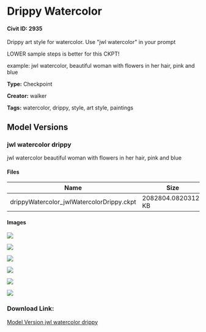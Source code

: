 # Drippy Watercolor

#### Civit ID: 2935

<p>Drippy art style for watercolor. Use "jwl watercolor" in your prompt</p><p>LOWER sample steps is better for this CKPT!</p><p>example: jwl watercolor, beautiful woman with flowers in her hair, pink and blue</p>

**Type:** Checkpoint

**Creator:** walker

**Tags:** watercolor, drippy, style, art style, paintings

## Model Versions

### jwl watercolor drippy

<p>jwl watercolor beautiful woman with flowers in her hair, pink and blue</p>

#### Files

| Name | Size | Type | Format | Download Url | AutoV1 | AutoV2 | SHA256 | CRC32 | BLAKE3 |
| --- | --- | --- | --- | --- | --- | --- | --- | --- | --- |
| drippyWatercolor_jwlWatercolorDrippy.ckpt | 2082804.08203125 KB | Model | PickleTensor | https://civitai.com/api/download/models/3233 | 883F759A | 57B5489D38 | 57B5489D38A0A7632242273684D16F3B525D2B58095C71F1017D3EC8BBC9AA29 | 99E1EAF5 | D022695FB1430D53F47C65186E23124DEE7996E82521C2B0DAAD412C5190DAC1 |

#### Images

<p><img src="https://image.civitai.com/xG1nkqKTMzGDvpLrqFT7WA/265e7cbd-ca0d-4764-66ae-3b1e41df0600/width=450/22270.jpeg" /></p>

<p><img src="https://image.civitai.com/xG1nkqKTMzGDvpLrqFT7WA/6b504dbc-66d0-4d9f-48bb-f3f66e049c00/width=450/22274.jpeg" /></p>

<p><img src="https://image.civitai.com/xG1nkqKTMzGDvpLrqFT7WA/42c0f7f9-0832-4a9a-40a7-27b04e478800/width=450/22303.jpeg" /></p>

<p><img src="https://image.civitai.com/xG1nkqKTMzGDvpLrqFT7WA/c7e888cf-3140-4fb0-ac8f-ff56ccbc8f00/width=450/22273.jpeg" /></p>

<p><img src="https://image.civitai.com/xG1nkqKTMzGDvpLrqFT7WA/3d2dc676-3b97-46dc-81fd-cc8e11acbf00/width=450/22272.jpeg" /></p>

<p><img src="https://image.civitai.com/xG1nkqKTMzGDvpLrqFT7WA/21c3b492-c5ee-4cac-d0b4-7e39fa98e200/width=450/22271.jpeg" /></p>

### Download Link:

[Model Version jwl watercolor drippy](https://civitai.com/api/download/models/3233)

